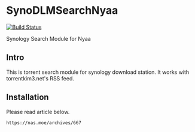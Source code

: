 # SynoDLMSearchNyaa

[![Build Status](https://travis-ci.org/neobutter/SynoDLMSearchNyaa.svg?branch=master)](https://travis-ci.org/neobutter/SynoDLMSearchNyaa)

Synology Search Module for Nyaa

## Intro
This is torrent search module for synology download station.
It works with torrentkim3.net's RSS feed.

## Installation
Please read article below.
```
https://nas.moe/archives/667
```